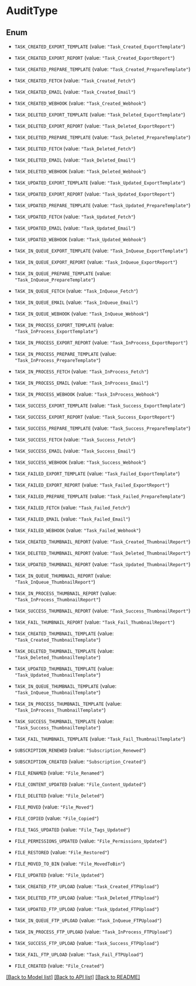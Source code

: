 # AuditType

## Enum


* `TASK_CREATED_EXPORT_TEMPLATE` (value: `"Task_Created_ExportTemplate"`)

* `TASK_CREATED_EXPORT_REPORT` (value: `"Task_Created_ExportReport"`)

* `TASK_CREATED_PREPARE_TEMPLATE` (value: `"Task_Created_PrepareTemplate"`)

* `TASK_CREATED_FETCH` (value: `"Task_Created_Fetch"`)

* `TASK_CREATED_EMAIL` (value: `"Task_Created_Email"`)

* `TASK_CREATED_WEBHOOK` (value: `"Task_Created_Webhook"`)

* `TASK_DELETED_EXPORT_TEMPLATE` (value: `"Task_Deleted_ExportTemplate"`)

* `TASK_DELETED_EXPORT_REPORT` (value: `"Task_Deleted_ExportReport"`)

* `TASK_DELETED_PREPARE_TEMPLATE` (value: `"Task_Deleted_PrepareTemplate"`)

* `TASK_DELETED_FETCH` (value: `"Task_Deleted_Fetch"`)

* `TASK_DELETED_EMAIL` (value: `"Task_Deleted_Email"`)

* `TASK_DELETED_WEBHOOK` (value: `"Task_Deleted_Webhook"`)

* `TASK_UPDATED_EXPORT_TEMPLATE` (value: `"Task_Updated_ExportTemplate"`)

* `TASK_UPDATED_EXPORT_REPORT` (value: `"Task_Updated_ExportReport"`)

* `TASK_UPDATED_PREPARE_TEMPLATE` (value: `"Task_Updated_PrepareTemplate"`)

* `TASK_UPDATED_FETCH` (value: `"Task_Updated_Fetch"`)

* `TASK_UPDATED_EMAIL` (value: `"Task_Updated_Email"`)

* `TASK_UPDATED_WEBHOOK` (value: `"Task_Updated_Webhook"`)

* `TASK_IN_QUEUE_EXPORT_TEMPLATE` (value: `"Task_InQueue_ExportTemplate"`)

* `TASK_IN_QUEUE_EXPORT_REPORT` (value: `"Task_InQueue_ExportReport"`)

* `TASK_IN_QUEUE_PREPARE_TEMPLATE` (value: `"Task_InQueue_PrepareTemplate"`)

* `TASK_IN_QUEUE_FETCH` (value: `"Task_InQueue_Fetch"`)

* `TASK_IN_QUEUE_EMAIL` (value: `"Task_InQueue_Email"`)

* `TASK_IN_QUEUE_WEBHOOK` (value: `"Task_InQueue_Webhook"`)

* `TASK_IN_PROCESS_EXPORT_TEMPLATE` (value: `"Task_InProcess_ExportTemplate"`)

* `TASK_IN_PROCESS_EXPORT_REPORT` (value: `"Task_InProcess_ExportReport"`)

* `TASK_IN_PROCESS_PREPARE_TEMPLATE` (value: `"Task_InProcess_PrepareTemplate"`)

* `TASK_IN_PROCESS_FETCH` (value: `"Task_InProcess_Fetch"`)

* `TASK_IN_PROCESS_EMAIL` (value: `"Task_InProcess_Email"`)

* `TASK_IN_PROCESS_WEBHOOK` (value: `"Task_InProcess_Webhook"`)

* `TASK_SUCCESS_EXPORT_TEMPLATE` (value: `"Task_Success_ExportTemplate"`)

* `TASK_SUCCESS_EXPORT_REPORT` (value: `"Task_Success_ExportReport"`)

* `TASK_SUCCESS_PREPARE_TEMPLATE` (value: `"Task_Success_PrepareTemplate"`)

* `TASK_SUCCESS_FETCH` (value: `"Task_Success_Fetch"`)

* `TASK_SUCCESS_EMAIL` (value: `"Task_Success_Email"`)

* `TASK_SUCCESS_WEBHOOK` (value: `"Task_Success_Webhook"`)

* `TASK_FAILED_EXPORT_TEMPLATE` (value: `"Task_Failed_ExportTemplate"`)

* `TASK_FAILED_EXPORT_REPORT` (value: `"Task_Failed_ExportReport"`)

* `TASK_FAILED_PREPARE_TEMPLATE` (value: `"Task_Failed_PrepareTemplate"`)

* `TASK_FAILED_FETCH` (value: `"Task_Failed_Fetch"`)

* `TASK_FAILED_EMAIL` (value: `"Task_Failed_Email"`)

* `TASK_FAILED_WEBHOOK` (value: `"Task_Failed_Webhook"`)

* `TASK_CREATED_THUMBNAIL_REPORT` (value: `"Task_Created_ThumbnailReport"`)

* `TASK_DELETED_THUMBNAIL_REPORT` (value: `"Task_Deleted_ThumbnailReport"`)

* `TASK_UPDATED_THUMBNAIL_REPORT` (value: `"Task_Updated_ThumbnailReport"`)

* `TASK_IN_QUEUE_THUMBNAIL_REPORT` (value: `"Task_InQueue_ThumbnailReport"`)

* `TASK_IN_PROCESS_THUMBNAIL_REPORT` (value: `"Task_InProcess_ThumbnailReport"`)

* `TASK_SUCCESS_THUMBNAIL_REPORT` (value: `"Task_Success_ThumbnailReport"`)

* `TASK_FAIL_THUMBNAIL_REPORT` (value: `"Task_Fail_ThumbnailReport"`)

* `TASK_CREATED_THUMBNAIL_TEMPLATE` (value: `"Task_Created_ThumbnailTemplate"`)

* `TASK_DELETED_THUMBNAIL_TEMPLATE` (value: `"Task_Deleted_ThumbnailTemplate"`)

* `TASK_UPDATED_THUMBNAIL_TEMPLATE` (value: `"Task_Updated_ThumbnailTemplate"`)

* `TASK_IN_QUEUE_THUMBNAIL_TEMPLATE` (value: `"Task_InQueue_ThumbnailTemplate"`)

* `TASK_IN_PROCESS_THUMBNAIL_TEMPLATE` (value: `"Task_InProcess_ThumbnailTemplate"`)

* `TASK_SUCCESS_THUMBNAIL_TEMPLATE` (value: `"Task_Success_ThumbnailTemplate"`)

* `TASK_FAIL_THUMBNAIL_TEMPLATE` (value: `"Task_Fail_ThumbnailTemplate"`)

* `SUBSCRIPTION_RENEWED` (value: `"Subscription_Renewed"`)

* `SUBSCRIPTION_CREATED` (value: `"Subscription_Created"`)

* `FILE_RENAMED` (value: `"File_Renamed"`)

* `FILE_CONTENT_UPDATED` (value: `"File_Content_Updated"`)

* `FILE_DELETED` (value: `"File_Deleted"`)

* `FILE_MOVED` (value: `"File_Moved"`)

* `FILE_COPIED` (value: `"File_Copied"`)

* `FILE_TAGS_UPDATED` (value: `"File_Tags_Updated"`)

* `FILE_PERMISSIONS_UPDATED` (value: `"File_Permissions_Updated"`)

* `FILE_RESTORED` (value: `"File_Restored"`)

* `FILE_MOVED_TO_BIN` (value: `"File_MovedToBin"`)

* `FILE_UPDATED` (value: `"File_Updated"`)

* `TASK_CREATED_FTP_UPLOAD` (value: `"Task_Created_FTPUpload"`)

* `TASK_DELETED_FTP_UPLOAD` (value: `"Task_Deleted_FTPUpload"`)

* `TASK_UPDATED_FTP_UPLOAD` (value: `"Task_Updated_FTPUpload"`)

* `TASK_IN_QUEUE_FTP_UPLOAD` (value: `"Task_InQueue_FTPUpload"`)

* `TASK_IN_PROCESS_FTP_UPLOAD` (value: `"Task_InProcess_FTPUpload"`)

* `TASK_SUCCESS_FTP_UPLOAD` (value: `"Task_Success_FTPUpload"`)

* `TASK_FAIL_FTP_UPLOAD` (value: `"Task_Fail_FTPUpload"`)

* `FILE_CREATED` (value: `"File_Created"`)


[[Back to Model list]](../README.md#documentation-for-models) [[Back to API list]](../README.md#documentation-for-api-endpoints) [[Back to README]](../README.md)


